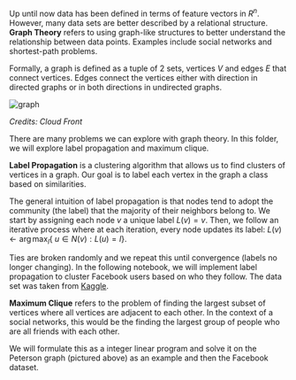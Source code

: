Up until now data has been defined in terms of feature vectors in $R^n$. However, many data sets are better described by a relational structure. **Graph Theory** refers to using graph-like structures to better understand the relationship between data points. Examples include social networks and shortest-path problems. 

Formally, a graph is defined as a tuple of 2 sets, vertices $V$ and edges $E$ that connect vertices. Edges connect the vertices either with direction in directed graphs or in both directions in undirected graphs.

![graph](https://ds055uzetaobb.cloudfront.net/brioche/uploads/9NiHeGq6rf-2000px-petersen_graph_3-coloringsvg.png?width=1200)

*Credits: Cloud Front*

There are many problems we can explore with graph theory. In this folder, we will explore label propagation and maximum clique.

**Label Propagation** is a clustering algorithm that allows us to find clusters of vertices in a graph. Our goal is to label each vertex in the graph a class based on similarities. 

The general intuition of label propagation is that nodes tend to adopt the community (the label) that the majority of their neighbors belong to. We start by assigning each node $v$ a unique label $L(v) = v$. Then, we follow an iterative process where at each iteration, every node updates its label: $L(v) \leftarrow \arg\max_{l}${
$u \in N(v) : L(u) = l$}.

Ties are broken randomly and we repeat this until convergence (labels no longer changing). In the following notebook, we will implement label propagation to cluster Facebook users based on who they follow. The data set was taken from [Kaggle](https://www.kaggle.com/datasets/wolfram77/graphs-social?resource=download).

**Maximum Clique** refers to the problem of finding the largest subset of vertices where all vertices are adjacent to each other. In the context of a social networks, this would be the finding the largest group of people who are all friends with each other. 

We will formulate this as a integer linear program and solve it on the Peterson graph (pictured above) as an example and then the Facebook dataset.

